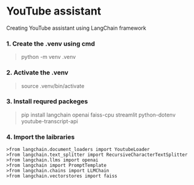 # YouTube assistant
 Creating YouTube assistant using LangChain framework

### 1. Create the .venv using cmd
 > python -m venv .venv

### 2. Activate the .venv
 > source .venv/bin/activate

### 3. Install requred packeges 
 > pip install langchain openai faiss-cpu streamlit python-dotenv youtube-transcript-api

### 4. Import the laibraries
 ```
 >from langchain.document_loaders import YoutubeLoader
 >from langchain.text_splitter import RecursiveCharacterTextSplitter
 >from langchain.llms import openai
 >from langchain import PromptTemplate
 >from langchain.chains import LLMChain
 >from langchain.vectorstores import faiss
 ```